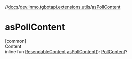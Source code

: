 //[docs](../../index.md)/[dev.inmo.tgbotapi.extensions.utils](index.md)/[asPollContent](as-poll-content.md)



# asPollContent  
[common]  
Content  
inline fun [ResendableContent](../dev.inmo.tgbotapi.types.message.content.abstracts/-resendable-content/index.md).[asPollContent](as-poll-content.md)(): [PollContent](../dev.inmo.tgbotapi.types.message.content/-poll-content/index.md)?  



